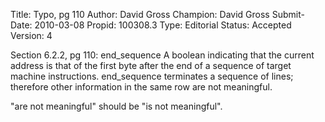 Title:       Typo, pg 110
Author:      David Gross
Champion:    David Gross
Submit-Date: 2010-03-08
Propid:      100308.3
Type:        Editorial
Status:      Accepted
Version:     4

Section 6.2.2, pg 110:
end_sequence A boolean indicating that the current address is that of the first byte after
             the end of a sequence of target machine instructions. end_sequence
             terminates a sequence of lines; therefore other information in the same
             row are not meaningful.

"are not meaningful" should be "is not meaningful".
